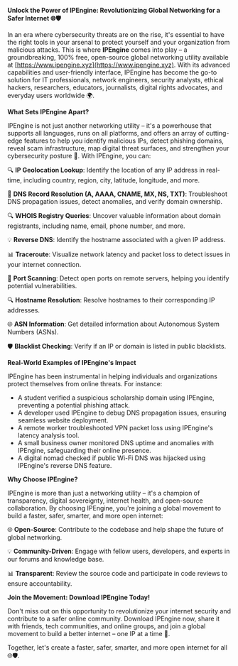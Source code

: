 **Unlock the Power of IPEngine: Revolutionizing Global Networking for a Safer Internet 🌐🛡️**

In an era where cybersecurity threats are on the rise, it's essential to have the right tools in your arsenal to protect yourself and your organization from malicious attacks. This is where **IPEngine** comes into play – a groundbreaking, 100% free, open-source global networking utility available at [https://www.ipengine.xyz](https://www.ipengine.xyz). With its advanced capabilities and user-friendly interface, IPEngine has become the go-to solution for IT professionals, network engineers, security analysts, ethical hackers, researchers, educators, journalists, digital rights advocates, and everyday users worldwide 🌍.

**What Sets IPEngine Apart?**

IPEngine is not just another networking utility – it's a powerhouse that supports all languages, runs on all platforms, and offers an array of cutting-edge features to help you identify malicious IPs, detect phishing domains, reveal scam infrastructure, map digital threat surfaces, and strengthen your cybersecurity posture 🔐. With IPEngine, you can:

🔍 **IP Geolocation Lookup**: Identify the location of any IP address in real-time, including country, region, city, latitude, longitude, and more.

📡 **DNS Record Resolution (A, AAAA, CNAME, MX, NS, TXT)**: Troubleshoot DNS propagation issues, detect anomalies, and verify domain ownership.

🔍 **WHOIS Registry Queries**: Uncover valuable information about domain registrants, including name, email, phone number, and more.

💡 **Reverse DNS**: Identify the hostname associated with a given IP address.

📊 **Traceroute**: Visualize network latency and packet loss to detect issues in your internet connection.

🚨 **Port Scanning**: Detect open ports on remote servers, helping you identify potential vulnerabilities.

🔍 **Hostname Resolution**: Resolve hostnames to their corresponding IP addresses.

🌐 **ASN Information**: Get detailed information about Autonomous System Numbers (ASNs).

🛡️ **Blacklist Checking**: Verify if an IP or domain is listed in public blacklists.

**Real-World Examples of IPEngine's Impact**

IPEngine has been instrumental in helping individuals and organizations protect themselves from online threats. For instance:

* A student verified a suspicious scholarship domain using IPEngine, preventing a potential phishing attack.
* A developer used IPEngine to debug DNS propagation issues, ensuring seamless website deployment.
* A remote worker troubleshooted VPN packet loss using IPEngine's latency analysis tool.
* A small business owner monitored DNS uptime and anomalies with IPEngine, safeguarding their online presence.
* A digital nomad checked if public Wi-Fi DNS was hijacked using IPEngine's reverse DNS feature.

**Why Choose IPEngine?**

IPEngine is more than just a networking utility – it's a champion of transparency, digital sovereignty, internet health, and open-source collaboration. By choosing IPEngine, you're joining a global movement to build a faster, safer, smarter, and more open internet:

🌐 **Open-Source**: Contribute to the codebase and help shape the future of global networking.

💡 **Community-Driven**: Engage with fellow users, developers, and experts in our forums and knowledge base.

📊 **Transparent**: Review the source code and participate in code reviews to ensure accountability.

**Join the Movement: Download IPEngine Today!**

Don't miss out on this opportunity to revolutionize your internet security and contribute to a safer online community. Download IPEngine now, share it with friends, tech communities, and online groups, and join a global movement to build a better internet – one IP at a time 🚀.

Together, let's create a faster, safer, smarter, and more open internet for all 🌐🛡️.